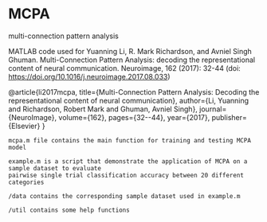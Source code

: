 # MCPA
multi-connection pattern analysis

MATLAB code used for Yuanning Li, R. Mark Richardson, and Avniel Singh Ghuman. Multi-Connection Pattern Analysis: decoding the representational content of neural communication. Neuroimage, 162 (2017): 32-44 (doi: https://doi.org/10.1016/j.neuroimage.2017.08.033)

@article{li2017mcpa,
  title={Multi-Connection Pattern Analysis: Decoding the representational content of neural communication},
  author={Li, Yuanning and Richardson, Robert Mark and Ghuman, Avniel Singh},
  journal={NeuroImage},
  volume={162},
  pages={32--44},
  year={2017},
  publisher={Elsevier}
}

    mcpa.m file contains the main function for training and testing MCPA model

    example.m is a script that demonstrate the application of MCPA on a sample dataset to evaluate 
    pairwise single trial classification accuracy between 20 different categories

    /data contains the corresponding sample dataset used in example.m

    /util contains some help functions
